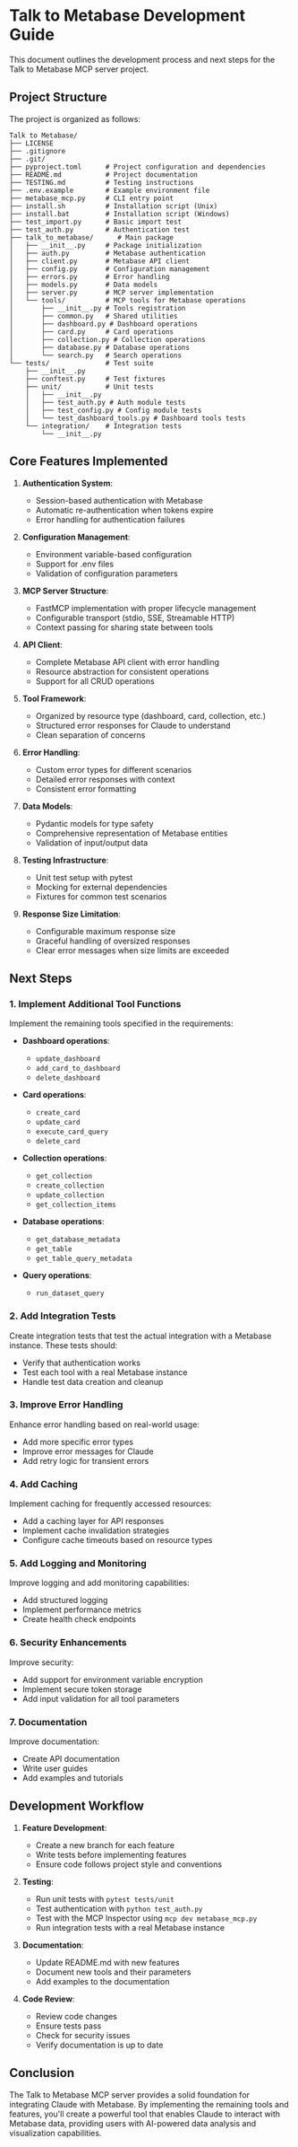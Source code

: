# Talk to Metabase Development Guide

This document outlines the development process and next steps for the Talk to Metabase MCP server project.

## Project Structure

The project is organized as follows:

```
Talk to Metabase/
├── LICENSE
├── .gitignore
├── .git/
├── pyproject.toml      # Project configuration and dependencies
├── README.md           # Project documentation
├── TESTING.md          # Testing instructions
├── .env.example        # Example environment file
├── metabase_mcp.py     # CLI entry point
├── install.sh          # Installation script (Unix)
├── install.bat         # Installation script (Windows)
├── test_import.py      # Basic import test
├── test_auth.py        # Authentication test
├── talk_to_metabase/      # Main package
│   ├── __init__.py     # Package initialization
│   ├── auth.py         # Metabase authentication
│   ├── client.py       # Metabase API client
│   ├── config.py       # Configuration management
│   ├── errors.py       # Error handling
│   ├── models.py       # Data models
│   ├── server.py       # MCP server implementation
│   └── tools/          # MCP tools for Metabase operations
│       ├── __init__.py # Tools registration
│       ├── common.py   # Shared utilities
│       ├── dashboard.py # Dashboard operations
│       ├── card.py     # Card operations
│       ├── collection.py # Collection operations
│       ├── database.py # Database operations
│       └── search.py   # Search operations
└── tests/              # Test suite
    ├── __init__.py
    ├── conftest.py     # Test fixtures
    ├── unit/           # Unit tests
    │   ├── __init__.py
    │   ├── test_auth.py # Auth module tests
    │   ├── test_config.py # Config module tests
    │   └── test_dashboard_tools.py # Dashboard tools tests
    └── integration/    # Integration tests
        └── __init__.py
```

## Core Features Implemented

1. **Authentication System**:
   - Session-based authentication with Metabase
   - Automatic re-authentication when tokens expire
   - Error handling for authentication failures

2. **Configuration Management**:
   - Environment variable-based configuration
   - Support for .env files
   - Validation of configuration parameters

3. **MCP Server Structure**:
   - FastMCP implementation with proper lifecycle management
   - Configurable transport (stdio, SSE, Streamable HTTP)
   - Context passing for sharing state between tools

4. **API Client**:
   - Complete Metabase API client with error handling
   - Resource abstraction for consistent operations
   - Support for all CRUD operations

5. **Tool Framework**:
   - Organized by resource type (dashboard, card, collection, etc.)
   - Structured error responses for Claude to understand
   - Clean separation of concerns

6. **Error Handling**:
   - Custom error types for different scenarios
   - Detailed error responses with context
   - Consistent error formatting

7. **Data Models**:
   - Pydantic models for type safety
   - Comprehensive representation of Metabase entities
   - Validation of input/output data

8. **Testing Infrastructure**:
   - Unit test setup with pytest
   - Mocking for external dependencies
   - Fixtures for common test scenarios

9. **Response Size Limitation**:
   - Configurable maximum response size
   - Graceful handling of oversized responses
   - Clear error messages when size limits are exceeded

## Next Steps

### 1. Implement Additional Tool Functions

Implement the remaining tools specified in the requirements:

- **Dashboard operations**:
  - `update_dashboard`
  - `add_card_to_dashboard`
  - `delete_dashboard`

- **Card operations**:
  - `create_card`
  - `update_card`
  - `execute_card_query`
  - `delete_card`

- **Collection operations**:
  - `get_collection`
  - `create_collection`
  - `update_collection`
  - `get_collection_items`

- **Database operations**:
  - `get_database_metadata`
  - `get_table`
  - `get_table_query_metadata`

- **Query operations**:
  - `run_dataset_query`

### 2. Add Integration Tests

Create integration tests that test the actual integration with a Metabase instance. These tests should:

- Verify that authentication works
- Test each tool with a real Metabase instance
- Handle test data creation and cleanup

### 3. Improve Error Handling

Enhance error handling based on real-world usage:

- Add more specific error types
- Improve error messages for Claude
- Add retry logic for transient errors

### 4. Add Caching

Implement caching for frequently accessed resources:

- Add a caching layer for API responses
- Implement cache invalidation strategies
- Configure cache timeouts based on resource types

### 5. Add Logging and Monitoring

Improve logging and add monitoring capabilities:

- Add structured logging
- Implement performance metrics
- Create health check endpoints

### 6. Security Enhancements

Improve security:

- Add support for environment variable encryption
- Implement secure token storage
- Add input validation for all tool parameters

### 7. Documentation

Improve documentation:

- Create API documentation
- Write user guides
- Add examples and tutorials

## Development Workflow

1. **Feature Development**:
   - Create a new branch for each feature
   - Write tests before implementing features
   - Ensure code follows project style and conventions

2. **Testing**:
   - Run unit tests with `pytest tests/unit`
   - Test authentication with `python test_auth.py`
   - Test with the MCP Inspector using `mcp dev metabase_mcp.py`
   - Run integration tests with a real Metabase instance

3. **Documentation**:
   - Update README.md with new features
   - Document new tools and their parameters
   - Add examples to the documentation

4. **Code Review**:
   - Review code changes
   - Ensure tests pass
   - Check for security issues
   - Verify documentation is up to date

## Conclusion

The Talk to Metabase MCP server provides a solid foundation for integrating Claude with Metabase. By implementing the remaining tools and features, you'll create a powerful tool that enables Claude to interact with Metabase data, providing users with AI-powered data analysis and visualization capabilities.
